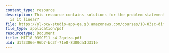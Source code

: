 ```yaml
---
content_type: resource
description: This resource contains solutions for the problem statements related to
  is it linear?
file: https://ol-ocw-studio-app-qa.s3.amazonaws.com/courses/18-03sc-differential-equations-fall-2011/d1f3306e96b7bc3f71e88d00da1d311e_MIT18_03SCF11_s4_2quiza.pdf
file_type: application/pdf
resourcetype: Document
title: MIT18_03SCF11_s4_2quiza.pdf
uid: d1f3306e-96b7-bc3f-71e8-8d00da1d311e
---
```

